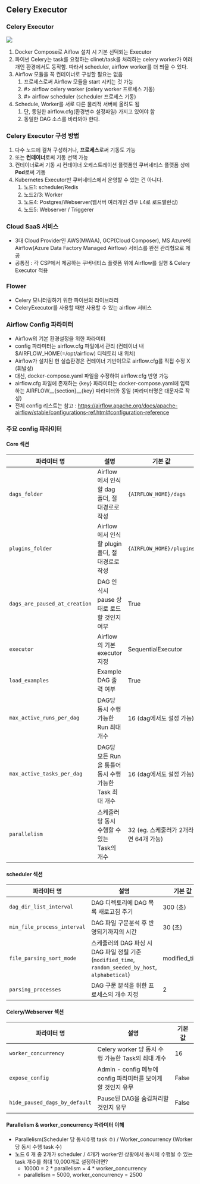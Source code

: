 ## Celery Executor

### Celery Executor
![](https://miro.medium.com/v2/resize:fit:1200/1*2mqTYLHgD1EKy2WEmRA_RA.png)
1. Docker Compose로 Aiflow 설치 시 기본 선택되는 Executor
2. 파이썬 Celery는 task를 요청하는 clinet/task를 처리하는 celery worker가 여러 개인 환경에서도 동작함. 따라서 scheduler, airflow worker를 더 띄울 수 있다.
3. Airflow 모듈을 꼭 컨테이너로 구성할 필요는 없음
   1. 프로세스로써 Airflow 모듈을 start 시키는 것 가능
   2. #> airflow celery worker (celery worker 프로세스 기동)
   3. #> airflow scheduler (scheduler 프로세스 기동)
4. Schedule, Worker를 서로 다른 물리적 서버에 올려도 됨
   1. 단, 동일한 airflow.cfg(환경변수 설정파일) 가지고 있어야 함
   2. 동일한 DAG 소스를 바라봐야 한다.

### Celery Executor 구성 방법
1. 다수 노드에 걸쳐 구성하거나, **프로세스**로써 기동도 가능
2. 또는 **컨테이너**로써 기동 선택 가능
3. 컨테이너로써 기동 시 컨테이너 오케스트레이션 플랫폼인 쿠버네티스 플랫폼 상에 **Pod**로써 기동
5. Kubernetes Executor만 쿠버네티스에서 운영할 수 있는 건 아니다.
   1. 노드1: scheduler/Redis
   2. 노드2/3: Worker
   3. 노드4: Postgres/Webserver(웹서버 여러개인 경우 L4로 로드밸런싱)
   4. 노드5: Webserver / Triggerer

### Cloud SaaS 서비스
- 3대 Cloud Provider인 AWS(MWAA), GCP(Cloud Composer), MS Azure에 Airflow(Azure Data Factory Managed Airflow) 서비스를 완전 관리형으로 제공
- 공통점 : 각 CSP에서 제공하는 쿠버네티스 플랫폼 위에 Airflow를 실행 & Celery Executor 적용

### Flower
- Celery 모니터링하기 위한 파이썬의 라이브러리
- CeleryExecutor를 사용할 때만 사용할 수 있는 airflow 서비스

### Airflow Config 파라미터
- Airflow의 기본 환경설정을 위한 파라미터
- config 파라미터는 airflow.cfg 파일에서 관리 (컨테이너 내 $AIRFLOW_HOME(=/opt/airflow) 디렉토리 내 위치)
- Airflow가 설치된 현 실습환경은 컨테이너 기반이므로 airflow.cfg를 직접 수정 X (휘발성)
- 대신, docker-compose.yaml 파일을 수정하여 airflow.cfg 반영 가능
- airflow.cfg 파일에 존재하는 {key} 파라미터는 docker-compose.yaml에 입력하는 AIRFLOW__{section}__{key} 파라미터와 동일 (파라미터명은 대문자로 작성)
- 전체 config 리스트는 참고 : https://airflow.apache.org/docs/apache-airflow/stable/configurations-ref.html#configuration-reference

### 주요 config 파라미터
#### Core 섹션
| 파라미터 명                     | 설명                                                                 | 기본 값                              |
|-------------------------------|----------------------------------------------------------------------|--------------------------------------|
| `dags_folder`                 | Airflow에서 인식할 dag 폴더, 절대경로로 작성                         | `{AIRFLOW_HOME}/dags`                |
| `plugins_folder`             | Airflow에서 인식할 plugin 폴더, 절대경로로 작성                      | `{AIRFLOW_HOME}/plugins`            |
| `dags_are_paused_at_creation`| DAG 인식시 pause 상태로 로드할 것인지 여부                           | True                                 |
| `executor`                   | Airflow의 기본 executor 지정                                         | SequentialExecutor                   |
| `load_examples`              | Example DAG 출력 여부                                               | True                                 |
| `max_active_runs_per_dag`   | DAG당 동시 수행 가능한 Run 최대 개수                                | 16 (dag에서도 설정 가능)            |
| `max_active_tasks_per_dag`  | DAG당 모든 Run을 통틀어 동시 수행 가능한 Task 최대 개수             | 16 (dag에서도 설정 가능)            |
| `parallelism`                | 스케줄러당 동시 수행할 수 있는 Task의 개수                           | 32 (eg. 스케줄러가 2개라면 64개 가능) |

#### scheduler 섹션
| 파라미터 명              | 설명                                                                                       | 기본 값         |
|--------------------------|--------------------------------------------------------------------------------------------|------------------|
| `dag_dir_list_interval`  | DAG 디렉토리에 DAG 목록 새로고침 주기                                                      | 300 (초)         |
| `min_file_process_interval` | DAG 파일 구문분석 후 반영되기까지의 시간                                                | 30 (초)          |
| `file_parsing_sort_mode` | 스케줄러의 DAG 파싱 시 DAG 파일 정렬 기준<br>(`modified_time`, `random_seeded_by_host`, `alphabetical`) | modified_time    |
| `parsing_processes`      | DAG 구문 분석을 위한 프로세스의 개수 지정                                                  | 2                |

#### Celery/Webserver 섹션
| 파라미터 명                    | 설명                                                           | 기본 값 |
|-------------------------------|----------------------------------------------------------------|---------|
| `worker_concurrency`          | Celery worker 당 동시 수행 가능한 Task의 최대 개수             | 16      |
| `expose_config`               | Admin - config 메뉴에 config 파라미터를 보이게 할 것인지 유무 | False   |
| `hide_paused_dags_by_default` | Pause된 DAG을 숨김처리할 것인지 유무                           | False   |

#### Parallelism & worker_concurrency 파라미터 이해
- Parallelism(Scheduler 당 동시수행 task 수) / Worker_concurrency (Worker 당 동시 수행 task 수)
- 노드 6 개 중 2개가 scheduler / 4개가 worker인 상황에서 동시에 수행될 수 있는 task 개수를 최대 10,000개로 설정하려면?
  - 10000 = 2 * parallelism = 4 * worker_concurrency
  - parallelism = 5000, worker_concurrency = 2500